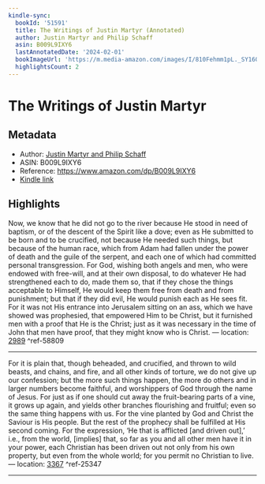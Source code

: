 ```yaml
---
kindle-sync:
  bookId: '51591'
  title: The Writings of Justin Martyr (Annotated)
  author: Justin Martyr and Philip Schaff
  asin: B009L9IXY6
  lastAnnotatedDate: '2024-02-01'
  bookImageUrl: 'https://m.media-amazon.com/images/I/810Fehmm1pL._SY160.jpg'
  highlightsCount: 2
---
```

# The Writings of Justin Martyr
## Metadata
* Author: [Justin Martyr and Philip Schaff](https://www.amazon.comundefined)
* ASIN: B009L9IXY6
* Reference: https://www.amazon.com/dp/B009L9IXY6
* [Kindle link](kindle://book?action=open&asin=B009L9IXY6)

## Highlights



Now, we know that he did not go to the river because He stood in need of baptism, or of the descent of the Spirit like a dove; even as He submitted to be born and to be crucified, not because He needed such things, but because of the human race, which from Adam had fallen under the power of death and the guile of the serpent, and each one of which had committed personal transgression. For God, wishing both angels and men, who were endowed with free-will, and at their own disposal, to do whatever He had strengthened each to do, made them so, that if they chose the things acceptable to Himself, He would keep them free from death and from punishment; but that if they did evil, He would punish each as He sees fit. For it was not His entrance into Jerusalem sitting on an ass, which we have showed was prophesied, that empowered Him to be Christ, but it furnished men with a proof that He is the Christ; just as it was necessary in the time of John that men have proof, that they might know who is Christ. — location: [2989](kindle://book?action=open&asin=B009L9IXY6&location=2989) ^ref-58809

---

For it is plain that, though beheaded, and crucified, and thrown to wild beasts, and chains, and fire, and all other kinds of torture, we do not give up our confession; but the more such things happen, the more do others and in larger numbers become faithful, and worshippers of God through the name of Jesus. For just as if one should cut away the fruit-bearing parts of a vine, it grows up again, and yields other branches flourishing and fruitful; even so the same thing happens with us. For the vine planted by God and Christ the Saviour is His people. But the rest of the prophecy shall be fulfilled at His second coming. For the expression, ‘He that is afflicted [and driven out],’ i.e., from the world, [implies] that, so far as you and all other men have it in your power, each Christian has been driven out not only from his own property, but even from the whole world; for you permit no Christian to live. — location: [3367](kindle://book?action=open&asin=B009L9IXY6&location=3367) ^ref-25347

---
